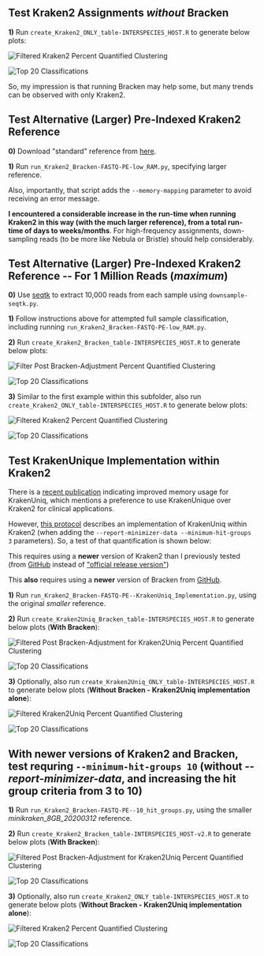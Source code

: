 ## Test Kraken2 Assignments *without* Bracken

**1)** Run `create_Kraken2_ONLY_table-INTERSPECIES_HOST.R` to generate below plots:

![Filtered Kraken2 Percent Quantified Clustering](n29_FILTERED_Kraken2_genera-heatmap_quantified.png "Filtered Kraken2 Percent Quantified Clustering")

![Top 20 Classifications](n29_FILTERED_Kraken2_genera-heatmap_quantified-TOP20.png "Top 20 Classifications")

So, my impression is that running Bracken may help some, but many trends can be observed with only Kraken2.

## Test Alternative (Larger) Pre-Indexed Kraken2 Reference

**0)** Download "standard" reference from [here](https://benlangmead.github.io/aws-indexes/k2).

**1)** Run `run_Kraken2_Bracken-FASTQ-PE-low_RAM.py`, specifying larger reference.

Also, importantly, that script adds the `--memory-mapping` parameter to avoid receiving an error message.

**I encountered a considerable increase in the run-time when running Kraken2 in this way (with the much larger reference), from a total run-time of days to weeks/months**.  For high-frequency assignments, down-sampling reads (to be more like Nebula or Bristle) should help considerably.

## Test Alternative (Larger) Pre-Indexed Kraken2 Reference -- For 1 Million Reads (*maximum*)

**0)** Use [seqtk](https://github.com/lh3/seqtk) to extract 10,000 reads from each sample using `downsample-seqtk.py`.

**1)** Follow instructions above for attempted full sample classification, including running `run_Kraken2_Bracken-FASTQ-PE-low_RAM.py`.

**2)** Run `create_Kraken2_Bracken_table-INTERSPECIES_HOST.R` to generate below plots:

![Filter Post Bracken-Adjustment Percent Quantified Clustering](n29_k2_standard_20221209-FILTERED_Bracken_genera-heatmap_quantified-DOWNSAMPLE.png "Filter Post Bracken-Adjustment Percent Quantified Clustering")

![Top 20 Classifications](n29_k2_standard_20221209-FILTERED_Bracken_genera-heatmap_quantified-TOP20-DOWNSAMPLE.png "Top 20 Classifications")

**3)** Similar to the first example within this subfolder, also run `create_Kraken2_ONLY_table-INTERSPECIES_HOST.R` to generate below plots:

![Filtered Kraken2 Percent Quantified Clustering](n29_k2_standard_20221209-FILTERED_Kraken2_genera-heatmap_quantified-DOWNSAMPLE.png "Filtered Kraken2 Percent Quantified Clustering")

![Top 20 Classifications](n29_k2_standard_20221209-FILTERED_Kraken2_genera-heatmap_quantified-TOP20-DOWNSAMPLE.png "Top 20 Classifications")

## Test KrakenUnique Implementation within Kraken2

There is a [recent publication](https://joss.theoj.org/papers/10.21105/joss.04908) indicating improved memory usage for KrakenUniq, which mentions a preference to use KrakenUnique over Kraken2 for clinical applications.

However, [this protocol](https://www.ncbi.nlm.nih.gov/pmc/articles/PMC9725748/) describes an implementation of KrakenUniq within Kraken2 (when adding the `--report-minimizer-data --minimum-hit-groups 3` parameters).  So, a test of that quantification is shown below:

This requires using a **newer** version of Kraken2 than I previously tested (from [GitHub](https://github.com/DerrickWood/kraken2) instead of ["official release version"](https://ccb.jhu.edu/software/kraken2/index.shtml?t=downloads))

This **also** requires using a **newer** version of Bracken from [GitHub](https://github.com/jenniferlu717/Bracken).


**1)** Run `run_Kraken2_Bracken-FASTQ-PE--KrakenUniq_Implementation.py`, using the original *smaller* reference.

**2)** Run `create_Kraken2Uniq_Bracken_table-INTERSPECIES_HOST.R` to generate below plots (**With Bracken**):

![Filtered Post Bracken-Adjustment for Kraken2Uniq Percent Quantified Clustering](n29_FILTERED_Kraken2Uniq-Bracken_genera-heatmap_quantified.png "Filtered Post Bracken-Adjustment for Kraken2Uniq Percent Quantified Clustering")

![Top 20 Classifications](n29_FILTERED_Kraken2Uniq-Bracken_genera-heatmap_quantified-TOP20.png "Top 20 Classifications")

**3)** Optionally, also run `create_Kraken2Uniq_ONLY_table-INTERSPECIES_HOST.R` to generate below plots (**Without Bracken - Kraken2Uniq implementation alone**):


![Filtered Kraken2Uniq Percent Quantified Clustering](n29_FILTERED_Kraken2Uniq_genera-heatmap_quantified.png "Filtered Kraken2Uniq  Percent Quantified Clustering")

![Top 20 Classifications](n29_FILTERED_Kraken2Uniq_genera-heatmap_quantified-TOP20.png "Top 20 Classifications")

## With newer versions of Kraken2 and Bracken, test requring `--minimum-hit-groups 10` (**without** *--report-minimizer-data*, and increasing the hit group criteria from 3 to 10)

**1)** Run `run_Kraken2_Bracken-FASTQ-PE--10_hit_groups.py`, using the smaller *minikraken_8GB_20200312* reference.

**2)** Run `create_Kraken2_Bracken_table-INTERSPECIES_HOST-v2.R` to generate below plots (**With Bracken**):

![Filtered Post Bracken-Adjustment for Kraken2Uniq Percent Quantified Clustering](n29-FILTERED_Bracken_genera-heatmap_quantified-10_HIT_GROUPS.png "Filtered Post Bracken-Adjustment for Kraken2Uniq Percent Quantified Clustering")

![Top 20 Classifications](n29-FILTERED_Bracken_genera-heatmap_quantified-TOP20-10_HIT_GROUPS.png "Top 20 Classifications")

**3)** Optionally, also run `create_Kraken2_ONLY_table-INTERSPECIES_HOST.R` to generate below plots (**Without Bracken - Kraken2Uniq implementation alone**):

![Filtered Kraken2 Percent Quantified Clustering](n29_FILTERED_Kraken2_genera-heatmap_quantified-10_HIT_GROUPS.png "Filtered Kraken2 Percent Quantified Clustering")

![Top 20 Classifications](n29_FILTERED_Kraken2_genera-heatmap_quantified-TOP20-10_HIT_GROUPS.png "Top 20 Classifications")
